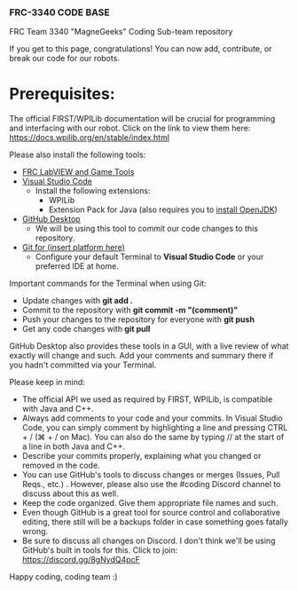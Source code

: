 ### FRC-3340 CODE BASE
FRC Team 3340 "MagneGeeks" Coding Sub-team repository


If you get to this page, congratulations! You can now add, contribute, or break our code for our robots. 

# Prerequisites:
The official FIRST/WPILib documentation will be crucial for programming and interfacing with our robot. Click on the link to view them here: https://docs.wpilib.org/en/stable/index.html

Please also install the following tools:
- [FRC LabVIEW and Game Tools](https://docs.wpilib.org/en/stable/docs/zero-to-robot/step-2/index.html)
- [Visual Studio Code](https://code.visualstudio.com/)
    - Install the following extensions:
        - WPILib
        - Extension Pack for Java (also requires you to [install OpenJDK](https://adoptium.net/))
- [GitHub Desktop](https://desktop.github.com/)
    - We will be using this tool to commit our code changes to this repository.
- [Git for (insert platform here)](https://git-scm.com/downloads.)
    - Configure your default Terminal to **Visual Studio Code** or your preferred IDE at home.

Important commands for the Terminal when using Git:
- Update changes with **git add .**
- Commit to the repository with **git commit -m "(comment)"**
- Push your changes to the repository for everyone with **git push**
- Get any code changes with **git pull**

GitHub Desktop also provides these tools in a GUI, with a live review of what exactly will change and such. Add your comments and summary there if you hadn't committed via your Terminal.

Please keep in mind:
- The official API we used as required by FIRST, WPILib, is compatible with Java and C++.
- Always add comments to your code and your commits. In Visual Studio Code, you can simply comment by highlighting a line and pressing CTRL + / (⌘ + / on Mac). You can also do the same by typing // at the start of a line in both Java and C++.
- Describe your commits properly, explaining what you changed or removed in the code.
- You can use GitHub's tools to discuss changes or merges (Issues, Pull Reqs., etc.) . However, please also use the #coding Discord channel to discuss about this as well.
- Keep the code organized. Give them appropriate file names and such. 
- Even though GitHub is a great tool for source control and collaborative editing, there still will be a backups folder in case something goes fatally wrong.
- Be sure to discuss all changes on Discord. I don't think we'll be using GitHub's built in tools for this. Click to join: https://discord.gg/8gNydQ4pcF

Happy coding, coding team :)
